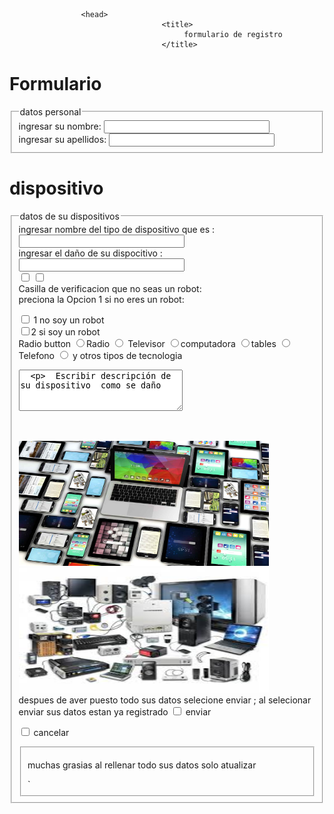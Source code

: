 
<html lang="en">
<body bgcolor="">
<html>

                    <head>
                                      <title>
                                           formulario de registro
                                      </title>
</head>
<body>
<h1>Formulario</h1>
<form>
<fieldset>
<legend>datos  personal </legend>
ingresar su  nombre:
<input type= "text" size="30">
<br>
ingresar su  apellidos:
<input type="text" size="30">
</fieldset>
<h1>dispositivo </h1>
<form>
<fieldset>
<legend>datos  de su  dispositivos </legend>
ingresar nombre del tipo de dispositivo que es :
<input type= "text" size="30">
<br>
ingresar  el daño de su dispocitivo :
<input type="text" size="30">
<br>
<input type="checkbox"> 

<input type="checkbox">  


<br>
Casilla de verificacion  que no seas   un robot:
<br>
preciona la Opcion 1 si no eres un robot:

<br>

<input type="checkbox"> 1 no  soy un robot 
<br>
<input type="checkbox">2 si soy un robot
<br>
Radio button 
<input type="radio">Radio 
<input type="radio"> Televisor 
<input type="radio">computadora
<input type="radio">tables 
<input type="radio"> Telefono
<input type="radio">  y otros tipos de tecnologia 
<textarea rows="4" cols ="30">
  <p>  Escribir descripción de su dispositivo  como se daño </textarea>  <p>  
<br>
<!-- inicio del piede de pagina -->
  <div class="footer">
    <p> <h100></h100> </p>
<a href="#"><img src="formulario.jpg" width="400" height="200"/> </a>
<a href="#"><img src="images.jfif" width="400" height="200"/> </a>


<br>
despues de aver puesto todo sus datos selecione  enviar  ;
al selecionar enviar sus datos estan ya registrado 
<input type="checkbox"> enviar 

<input type="checkbox"> cancelar 
<fieldset>

muchas grasias al  rellenar todo sus datos solo atualizar 
</form>
</body>
</html>


</body>
</html>`
